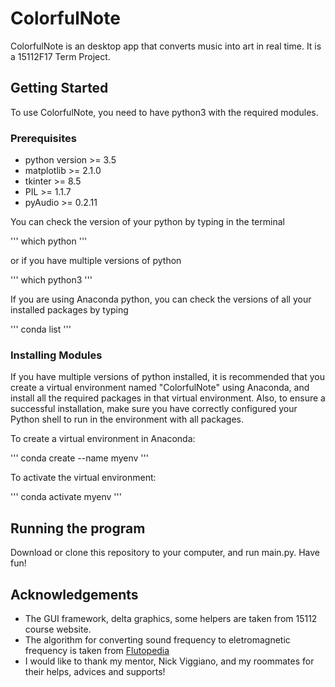 # ColorfulNote

ColorfulNote is an desktop app that converts music into art in real time. It is a 15112F17 Term Project.

## Getting Started

To use ColorfulNote, you need to have python3 with the required modules.

### Prerequisites

* python version >= 3.5   
* matplotlib >= 2.1.0
* tkinter >= 8.5
* PIL >= 1.1.7
* pyAudio >= 0.2.11

You can check the version of your python by typing in the terminal

'''
which python
'''

or if you have multiple versions of python

'''
which python3
'''

If you are using Anaconda python, you can check the versions of all your installed packages by typing

'''
conda list
'''

### Installing Modules

If you have multiple versions of python installed, it is recommended that you create a virtual environment named "ColorfulNote" using Anaconda, and install all the required packages in that virtual environment. Also, to ensure a successful installation, make sure you have correctly configured your Python shell to run in the environment with all packages.

To create a virtual environment in Anaconda:

'''
conda create --name myenv
'''

To activate the virtual environment:

'''
conda activate myenv
'''

## Running the program

Download or clone this repository to your computer, and run main.py. Have fun!

## Acknowledgements

* The GUI framework, delta graphics, some helpers are taken from 15112 course website.
* The algorithm for converting sound frequency to eletromagnetic frequency is taken from [Flutopedia](http://www.flutopedia.com/sound_color.htm)
* I would like to thank my mentor, Nick Viggiano, and my roommates for their helps, advices and supports!


